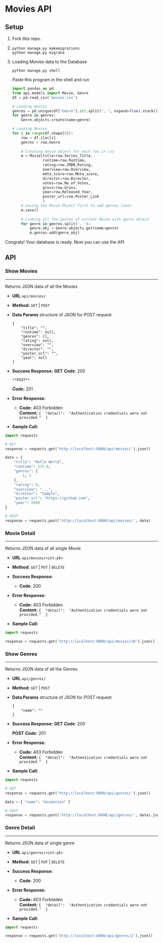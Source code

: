 # Movies API

## Setup
1. Fork this repo.
2. 
    ```shell
    python manage.py makemigrations
    python manage.py migrate 
    ```
3. Loading Movies data to the Database
    ```shell
    python manage.py shell
    ``` 
    Paste this program in the shell and run
    ```python
    import pandas as pd
    from api.models import Movie, Genre
    df = pd.read_csv('movies.csv')
    
    # Loading Genres
    genres = pd.unique(df["Genre"].str.split(", ", expand=True).stack())
    for genre in genres:
        Genre.objects.create(name=genre)
    
    # Loading Movies
    for i in range(df.shape[0]):
        row = df.iloc[i]
        genres = row.Genre
        
        # Creating movie object for each row in csv
        m = Movie(title=row.Series_Title, 
                  runtime=row.Runtime, 
                  rating=row.IMDB_Rating, 
                  overview=row.Overview,
                  meta_score=row.Meta_score,
                  director=row.Director,
                  votes=row.No_of_Votes,
                  gross=row.Gross,
                  year=row.Released_Year,
                  poster_url=row.Poster_Link
                  )
        # Saving the Movie Object first to add genres later
        m.save()
        
        # Linking all the genres of current Movie with genre object 
        for genre in genres.split(', '):
            genre_obj = Genre.objects.get(name=genre)
            m.genres.add(genre_obj)
    ```

Congrats! Your database is ready. Now you can use the API
## API

### Show Movies
---
Returns JSON data of all the Movies
* **URL**
  `api/movies/`

* **Method:**
    `GET` | `POST` 
  
* **Data Params**
structure of JSON for POST request
    ```
    {
        "title": "",
        "runtime": null,
        "genres": [],
        "rating": null,
        "overview": "",
        "director": "",
        "poster_url": "",
        "year": null
    }
    ```

* **Success Response:**
    **GET**
    ***Code***: 200 <br />
    
      **POST**
    ***Code*:** 201 <br />
 
* **Error Response:**
  * **Code:** 403 Forbidden <br />
    **Content:** `{  "detail":  "Authentication credentials were not provided."  }`

* **Sample Call:**
```python
import requests

# GET
response = requests.get('http://localhost:8000/api/movies/').json()

data = {
    "title": "Hello World",
    "runtime": 175.0,
    "genres": [
        1, 2
    ],
    "rating": 9,
    "overview": "...",
    "director": "Sample",
    "poster_url": "https://github.com",
    "year": 2000
}

# POST
response = requests.post('http://localhost:8000/api/movies/', data)
```


### Movie Detail
---
Returns JSON data of all single Movie
* **URL**
  `api/movies/<int:pk>`

* **Method:**
    `GET` | `PUT` | `DELETE`
  
* **Success Response:**
    * **Code**: 200 <br />
 
* **Error Response:**
  * **Code:** 403 Forbidden <br />
    **Content:** `{  "detail":  "Authentication credentials were not provided."  }`

* **Sample Call:**
```python
import requests

response = requests.get('http://localhost:8000/api/movies/20').json()
```


### Show Genres
---
Returns JSON data of all the Genres
* **URL**
  `api/genres/`

* **Method:**
    `GET` | `POST`  
 * **Data Params**
structure of JSON for POST request
    ```
    {
        "name": ""
    }
    ```
* **Success Response:**
    **GET**
    ***Code***: 200 <br />

     **POST**
    ***Code*:** 201 <br />
 
* **Error Response:**
  * **Code:** 403 Forbidden <br />
    **Content:** `{  "detail":  "Authentication credentials were not provided."  }`

* **Sample Call:**
```python
import requests

# GET
response = requests.get('http://localhost:8000/api/genres/').json()

data = { "name": "Animation" }

# POST
response = requests.post('http://localhost:8000/api/genres/', data).json()

```


### Genre Detail
---
Returns JSON data of single genre
* **URL**
  `api/genres/<int:pk>`

* **Method:**
    `GET` | `PUT` | `DELETE`
  
* **Success Response:**
    * **Code**: 200 <br />
 
* **Error Response:**
  * **Code:** 403 Forbidden <br />
    **Content:** `{  "detail":  "Authentication credentials were not provided."  }`

* **Sample Call:**
```python
import requests

response = requests.get('http://localhost:8000/api/genres/2').json()
```